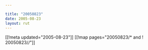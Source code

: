 ```yaml
---

title: "20050823"
date: 2005-08-23
layout: rut
---
```


[[!meta updated="2005-08-23"]]
[[!map pages="20050823/* and ! 20050823/*/*"]]
